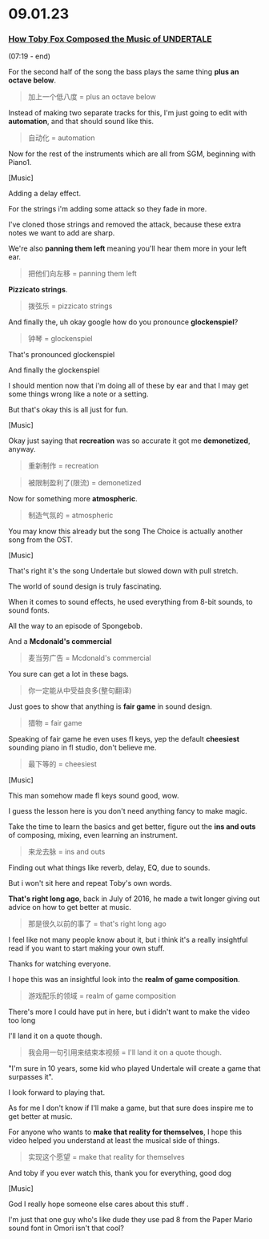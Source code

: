 # 09.01.23
### [How Toby Fox Composed the Music of UNDERTALE](https://www.youtube.com/watch?v=LPCBm59yFfI&t=144s)
(07:19 - end)

For the second half of the song the bass plays the same thing **plus an octave below**.
>加上一个低八度 = plus an octave below

Instead of making two separate tracks for this, I'm just going to edit with **automation**, and that should sound like this.
>自动化 = automation

Now for the rest of the instruments which are all from SGM, beginning with Piano1.

[Music]

Adding a delay effect.

For the strings i'm adding some attack so they fade in more.

I've cloned those strings and removed the attack, because these extra notes we want to add are sharp.

We're also **panning them left** meaning you'll hear them more in your left ear.
>把他们向左移 = panning them left

**Pizzicato strings**.
>拨弦乐 = pizzicato strings

And finally the, uh okay google how do you pronounce **glockenspiel**?
>钟琴 = glockenspiel

That's pronounced glockenspiel 

And finally the glockenspiel

I should mention now that i'm doing all of these by ear and that I may get some things wrong like a note or a setting.

But that's okay this is all just for fun.

[Music]

Okay just saying that **recreation** was so accurate it got me **demonetized**, anyway.
>重新制作 = recreation

>被限制盈利了(限流) = demonetized

Now for something more **atmospheric**.
>制造气氛的 = atmospheric

You may know this already but the song The Choice is actually another song from the OST.

[Music]

That's right it's the song Undertale but slowed down with pull stretch.

The world of sound design is truly fascinating.

When it comes to sound effects, he used everything from 8-bit sounds, to sound fonts.

All the way to an episode of Spongebob.

And a **Mcdonald's commercial**
>麦当劳广告 = Mcdonald's commercial

You sure can get a lot in these bags.
>你一定能从中受益良多(整句翻译)

Just goes to show that anything is **fair game** in sound design.
>猎物 = fair game

Speaking of fair game he even uses fl keys, yep the default **cheesiest** sounding piano in fl studio, don't believe me.
>最下等的 = cheesiest

[Music]

This man somehow made fl keys sound good, wow.

I guess the lesson here is you don't need anything fancy to make magic.

Take the time to learn the basics and get better, figure out the **ins and outs** of composing, mixing, even learning an instrument.
>来龙去脉 = ins and outs

Finding out what things like reverb, delay, EQ, due to sounds.

But i won't sit here and repeat Toby's own words.

**That's right long ago**, back in July of 2016, he made a twit longer giving out advice on how to get better at music.
>那是很久以前的事了 = that's right long ago

I feel like not many people know about it, but i think it's a really insightful read if you want to start making your own stuff.

Thanks for watching everyone.

I hope this was an insightful look into the **realm of game composition**.
>游戏配乐的领域 = realm of game composition

There's more I could have put in here, but i didn't want to make the video too long

I'll land it on a quote though.
>我会用一句引用来结束本视频 = I'll land it on a quote though.

"I'm sure in 10 years, some kid who played Undertale will create a game that surpasses it".

I look forward to playing that.

As for me I don't know if I'll make a game, but that sure does inspire me to get better at music.

For anyone who wants to **make that reality for themselves**, I hope this video helped you understand at least the musical side of things.
>实现这个愿望 = make that reality for themselves

And toby if you ever watch this, thank you for everything, good dog

[Music]

God I really hope someone else cares about this stuff .

I'm just that one guy who's like dude they use pad 8 from the Paper Mario sound font in Omori isn't that cool?


